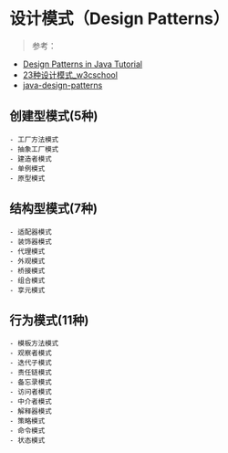 # 设计模式（Design Patterns）

> 参考：
- [Design Patterns in Java Tutorial](https://www.tutorialspoint.com/design_pattern/)
- [23种设计模式_w3cschool](https://www.w3cschool.cn/javadesignpattern/)
- [java-design-patterns](https://github.com/iluwatar/java-design-patterns)

## **创建型模式(5种)**  
    - 工厂方法模式
    - 抽象工厂模式
    - 建造者模式
    - 单例模式
    - 原型模式

## **结构型模式(7种)**     
    - 适配器模式
    - 装饰器模式
    - 代理模式
    - 外观模式
    - 桥接模式
    - 组合模式
    - 享元模式

## **行为模式(11种)**  
    - 模板方法模式
    - 观察者模式
    - 迭代子模式
    - 责任链模式
    - 备忘录模式
    - 访问者模式
    - 中介者模式
    - 解释器模式
    - 策略模式
    - 命令模式
    - 状态模式
